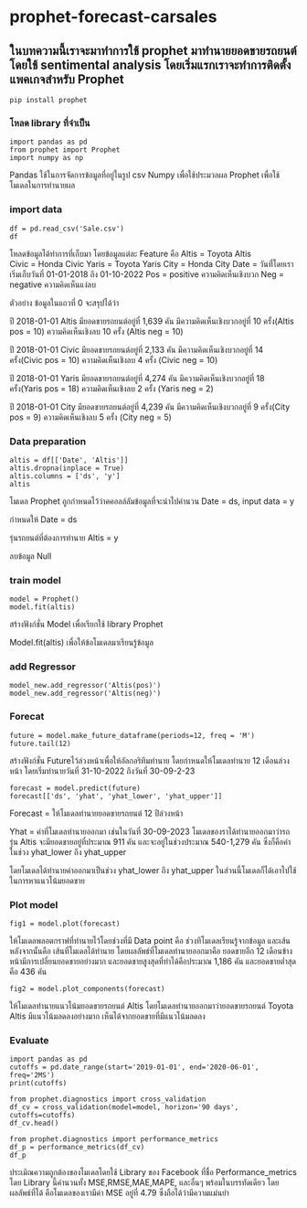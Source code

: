 # prophet-forecast-carsales

## ในบทความนี้เราจะมาทำการใช้ prophet มาทำนายยอดขายรถยนต์โดยใช้ sentimental analysis โดยเริ่มแรกเราจะทำการติดตั้งแพคเกจสำหรับ Prophet
```
pip install prophet
```
### โหลด library ที่จำเป็น
```
import pandas as pd
from prophet import Prophet
import numpy as np
```
Pandas ใช้ในการจัดการข้อมูลที่อยู่ในรูป csv
Numpy เพื่อใช้ประมวลผล
Prophet เพื่อใช้โมเดลในการทำนายผล

### import data 
```
df = pd.read_csv('Sale.csv')
df
```
โหลดข้อมูลได้ทำการที่เก็บมา โดยข้อมูลแต่ละ Feature คือ
Altis = Toyota Altis  
Civic = Honda Civic
Yaris = Toyota Yaris
City = Honda City 
Date = วันที่่โดยเราเริ่มเก็บวันที่ 01-01-2018 ถึง  01-10-2022
Pos = positive ความคิดเห็นเชิงบวก
Neg = negative ความคิดเห็นแง่ลบ

ตัวอย่าง 
ข้อมูลในแถวที่ 0 จะสรุปได้ว่า

ปี 2018-01-01 Altis มียอดขายรถยนต์อยู่ที่ 1,639 คัน มีความคิดเห็นเชิงบวกอยู่ที่ 10 ครั้ง(Altis pos = 10) ความคิดเห็นเชิงลบ 10 ครั้ง (Altis neg = 10)

ปี 2018-01-01 Civic  มียอดขายรถยนต์อยู่ที่ 2,133 คัน มีความคิดเห็นเชิงบวกอยู่ที่ 14  ครั้ง(Civic pos = 10) ความคิดเห็นเชิงลบ 4 ครั้ง (Civic neg = 10)

ปี 2018-01-01 Yaris  มียอดขายรถยนต์อยู่ที่ 4,274 คัน มีความคิดเห็นเชิงบวกอยู่ที่ 18  ครั้ง(Yaris pos = 18) ความคิดเห็นเชิงลบ 2 ครั้ง (Yaris neg = 2)

ปี 2018-01-01 City  มียอดขายรถยนต์อยู่ที่ 4,239 คัน มีความคิดเห็นเชิงบวกอยู่ที่ 9  ครั้ง(City pos = 9) ความคิดเห็นเชิงลบ 5 ครั้ง (City neg = 5)


### Data preparation
```
altis = df[['Date', 'Altis']]
altis.dropna(inplace = True)
altis.columns = ['ds', 'y']
altis
```
โมเดล Prophet ถูกกำหนดไว้ว่าคคอลล์ลัมข้อมูลที่จะนำไปคำนวน Date = ds,  input data = y

กำหนดให้ Date = ds 

รุ่นรถยนต์ที่ต้องการทำนาย Altis = y

ลบข้อมูล Null

### train model
```
model = Prophet()
model.fit(altis)
```
สร้างฟังก์ชั่น Model เพื่อเรียกใช้ library Prophet  

Model.fit(altis) เพื่อให้ข้อโมเดลมาเรียนรู้ข้อมูล
### add Regressor
```
model_new.add_regressor('Altis(pos)')
model_new.add_regressor('Altis(neg)')
```
### Forecat
```
future = model.make_future_dataframe(periods=12, freq = 'M')
future.tail(12)
```
สร้างฟังก์ชั่น Futureไว้ล่วงหน้าเพื่อให้อัลกอริทึมทำนาย โดยกำหนดให้โมเดลทำนาย 12 เดือนล่วงหน้า โดยเริ่มทำนายวันที่ 31-10-2022 ถึงวันที่ 30-09-2-23
```
forecast = model.predict(future)
forecast[['ds', 'yhat', 'yhat_lower', 'yhat_upper']]
```
Forecast = ให้โมเดลทำนายยอดขายรถยนต์ 12 ปีล่วงหน้า 

Yhat = ค่าที่โมเดลทำนายออกมา เช่นในวันที่ 30-09-2023 โมเดลของราได้ทำนายออกมาว่ารถรุ่น Altis จะมียอดขายอยู่ที่ประมาณ 911 คัน และจะอยู่ในช่วงประมาณ 540-1,279 คัน ซึ่งก็คือค่าในช่วง  yhat_lower ถึง yhat_upper

โดยโมเดลได้ทำนายค่าออกมาเป็นช่วง yhat_lower ถึง yhat_upper ในส่วนนี้โมเดลก็ได้เอาไปใช้ในการหาแนวโน้มยอดขาย
### Plot model
```
fig1 = model.plot(forecast)
```
ให้โมเดลพลอตกราฟที่ทำนายไว้โดยช่วงที่มี Data point คือ ช่วงทีโมเดลเรียนรู้จากข้อมูล และเส้นหลังจากนั้นคือ เส้นที่โมเดลได้ทำนาย โดยผลลัพธ์ที่โมเดลทำนายออกมาคือ ยอดขายอีก 12 เดือนข้างหน้ามีการเปลี่ยนยอดขายอย่างมาก และยอดขายสูงสุดที่ทำได้คือประมาณ 1,186 คัน และยอดขายต่ำสุดคือ 436 คัน 
```
fig2 = model.plot_components(forecast)
```
ให้โมเดลทำนายแนวโน้มยอดขายรถยนต์ Altis โดยโมเดลทำนายออกมาว่ายอดขายรถยนต์ Toyota Altis มีแนวโน้มลดลงอย่างมาก เห็นได้จากยอดขายที่มีแนวโน้มลดลง
### Evaluate
```
import pandas as pd
cutoffs = pd.date_range(start='2019-01-01', end='2020-06-01', freq='2MS')
print(cutoffs)
```
```
from prophet.diagnostics import cross_validation
df_cv = cross_validation(model=model, horizon='90 days', cutoffs=cutoffs)
df_cv.head()
```
```
from prophet.diagnostics import performance_metrics
df_p = performance_metrics(df_cv)
df_p
```
ประเมิณความถูกต้องของโมเดลโดยใช้ Library ของ Facebook ที่ชื่อ Performance_metrics โดย Library นี้คำนวนทั้ง MSE,RMSE,MAE,MAPE, และอื่นๆ พร้อมในบรรทัดเดียว โดยผลลัพธ์ที่ได้ คือโมเดลของเรามีค่า MSE อยู่ที่ 4.79 ซึ่งถือได้ว่ามีความแม่นยำ





